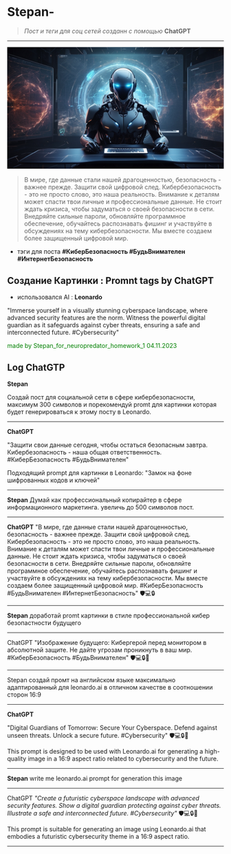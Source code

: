# Stepan-
> *Пост и теги для соц сетей созданн с помощью* **ChatGPT**

---
![Banner](/HEAD_Banner.jpg)
> В мире, где данные стали нашей драгоценностью, безопасность - важнее прежде. Защити свой цифровой след. Кибербезопасность - это не просто слово, это наша реальность. Внимание к деталям может спасти твои личные и профессиональные данные. Не стоит ждать кризиса, чтобы задуматься о своей безопасности в сети. Внедряйте сильные пароли, обновляйте программное обеспечение, обучайтесь распознавать фишинг и участвуйте в обсуждениях на тему кибербезопасности. Мы вместе создаем более защищенный цифровой мир. 
* тэги для поста
**#КиберБезопасность #БудьВнимателен #ИнтернетБезопасность**

## Создание Картинки : Promnt tags by ChatGPT
* использовался AI : **Leonardo**

"Immerse yourself in a visually stunning cyberspace landscape, where advanced security features are the norm. Witness the powerful digital guardian as it safeguards against cyber threats, ensuring a safe and interconnected future. #Cybersecurity"

<span style="color:green">made by Stepan_for_neuropredator_homework_1 04.11.2023</span> 


## Log ChatGTP
**Stepan**

Создай пост для социальной сети в сфере кибербезопасности, максимум 300 символов и порекомендуй promt для картинки которая будет генерироваться к этому посту в Leonardo.

---

**ChatGPT**

"Защити свои данные сегодня, чтобы остаться безопасным завтра. Кибербезопасность - наша общая ответственность. #КиберБезопасность #БудьВнимателен"

Подходящий prompt для картинки в Leonardo: "Замок на фоне шифрованных кодов и ключей"

---



**Stepan**
Думай как профессиональный копирайтер в сфере информационного маркетинга. увеличь до  500 символов пост.

---
**ChatGPT**
"В мире, где данные стали нашей драгоценностью, безопасность - важнее прежде. Защити свой цифровой след. Кибербезопасность - это не просто слово, это наша реальность. Внимание к деталям может спасти твои личные и профессиональные данные. Не стоит ждать кризиса, чтобы задуматься о своей безопасности в сети. Внедряйте сильные пароли, обновляйте программное обеспечение, обучайтесь распознавать фишинг и участвуйте в обсуждениях на тему кибербезопасности. Мы вместе создаем более защищенный цифровой мир. #КиберБезопасность #БудьВнимателен #ИнтернетБезопасность" 🛡💻🔒

---


**Stepan**
доработай  promt картинки в стиле профессиональной кибер безопастности будущего

---

ChatGPT
"Изображение будущего: Кибергерой перед монитором в абсолютной защите. Не дайте угрозам проникнуть в ваш мир. #КиберБезопасность #БудьВнимателен" 🛡💻🔒🚀

---

Stepan
создай промт на английском языке максимально адаптированный для leonardo.ai в отличном качестве в соотношении сторон 16:9

---

**ChatGPT**

"Digital Guardians of Tomorrow: Secure Your Cyberspace. Defend against unseen threats. Unlock a secure future. #Cybersecurity" 🛡💻🔒🚀

This prompt is designed to be used with Leonardo.ai for generating a high-quality image in a 16:9 aspect ratio related to cybersecurity and the future.

---


**Stepan**
write me leonardo.ai prompt for generation this image 

---

ChatGPT
*"Create a futuristic cyberspace landscape with advanced security features. Show a digital guardian protecting against cyber threats. Illustrate a safe and interconnected future. #Cybersecurity"* 🛡💻🔒🚀

This prompt is suitable for generating an image using Leonardo.ai that embodies a futuristic cybersecurity theme in a 16:9 aspect ratio.

---
